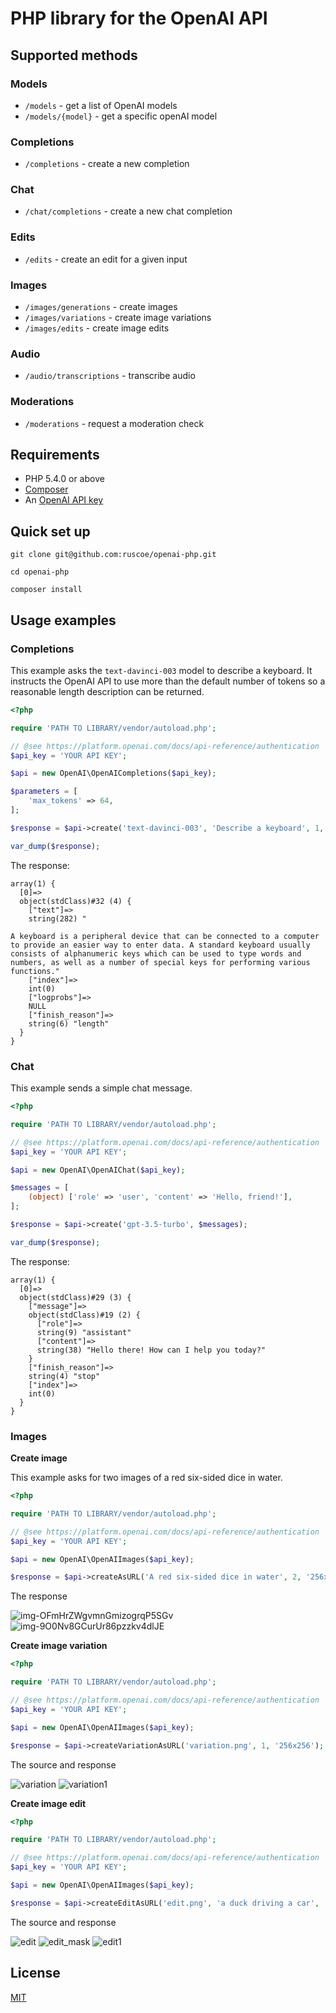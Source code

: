 # PHP library for the OpenAI API

## Supported methods

### Models

* `/models` - get a list of OpenAI models
* `/models/{model}` - get a specific openAI model

### Completions

* `/completions` - create a new completion

### Chat

* `/chat/completions` - create a new chat completion

### Edits

* `/edits` - create an edit for a given input

### Images

* `/images/generations` - create images
* `/images/variations` - create image variations
* `/images/edits` - create image edits

### Audio

* `/audio/transcriptions` - transcribe audio

### Moderations

* `/moderations` - request a moderation check

## Requirements

* PHP 5.4.0 or above
* [Composer](https://getcomposer.org)
* An [OpenAI API key](https://platform.openai.com/docs/api-reference/authentication)

## Quick set up

`git clone git@github.com:ruscoe/openai-php.git`

`cd openai-php`

`composer install`

## Usage examples

### Completions

This example asks the `text-davinci-003` model to describe a keyboard.
It instructs the OpenAI API to use more than the default number of
tokens so a reasonable length description can be returned.

```php
<?php

require 'PATH TO LIBRARY/vendor/autoload.php';

// @see https://platform.openai.com/docs/api-reference/authentication
$api_key = 'YOUR API KEY';

$api = new OpenAI\OpenAICompletions($api_key);

$parameters = [
    'max_tokens' => 64,
];

$response = $api->create('text-davinci-003', 'Describe a keyboard', 1, $parameters);

var_dump($response);
```

The response:
```
array(1) {
  [0]=>
  object(stdClass)#32 (4) {
    ["text"]=>
    string(282) "

A keyboard is a peripheral device that can be connected to a computer to provide an easier way to enter data. A standard keyboard usually consists of alphanumeric keys which can be used to type words and numbers, as well as a number of special keys for performing various functions."
    ["index"]=>
    int(0)
    ["logprobs"]=>
    NULL
    ["finish_reason"]=>
    string(6) "length"
  }
}

```

### Chat

This example sends a simple chat message.

```php
<?php

require 'PATH TO LIBRARY/vendor/autoload.php';

// @see https://platform.openai.com/docs/api-reference/authentication
$api_key = 'YOUR API KEY';

$api = new OpenAI\OpenAIChat($api_key);

$messages = [
    (object) ['role' => 'user', 'content' => 'Hello, friend!'],
];

$response = $api->create('gpt-3.5-turbo', $messages);

var_dump($response);
```

The response:
```
array(1) {
  [0]=>
  object(stdClass)#29 (3) {
    ["message"]=>
    object(stdClass)#19 (2) {
      ["role"]=>
      string(9) "assistant"
      ["content"]=>
      string(38) "Hello there! How can I help you today?"
    }
    ["finish_reason"]=>
    string(4) "stop"
    ["index"]=>
    int(0)
  }
}
```

### Images

**Create image**

This example asks for two images of a red six-sided dice in water.

```php
<?php

require 'PATH TO LIBRARY/vendor/autoload.php';

// @see https://platform.openai.com/docs/api-reference/authentication
$api_key = 'YOUR API KEY';

$api = new OpenAI\OpenAIImages($api_key);

$response = $api->createAsURL('A red six-sided dice in water', 2, '256x256');
```

The response

![img-OFmHrZWgvmnGmizogrqP5SGv](https://user-images.githubusercontent.com/87952/234959056-0c86d4ae-175c-49d5-b8ea-ca0e49a94186.png)
![img-9O0Nv8GCurUr86pzzkv4dlJE](https://user-images.githubusercontent.com/87952/234959077-882399fc-bb9a-4479-b8ea-722e89c6acf3.png)

**Create image variation**

```php
<?php

require 'PATH TO LIBRARY/vendor/autoload.php';

// @see https://platform.openai.com/docs/api-reference/authentication
$api_key = 'YOUR API KEY';

$api = new OpenAI\OpenAIImages($api_key);

$response = $api->createVariationAsURL('variation.png', 1, '256x256');
```

The source and response

![variation](https://user-images.githubusercontent.com/87952/234940408-4beec8a3-6a8b-44bd-b9d1-fda9a8a98c6e.png)
![variation1](https://user-images.githubusercontent.com/87952/234940430-408e14c5-a338-49f7-918f-a3eee632dc1d.png)

**Create image edit**

```php
<?php

require 'PATH TO LIBRARY/vendor/autoload.php';

// @see https://platform.openai.com/docs/api-reference/authentication
$api_key = 'YOUR API KEY';

$api = new OpenAI\OpenAIImages($api_key);

$response = $api->createEditAsURL('edit.png', 'a duck driving a car', 'edit_mask.png', 1, '256x256');
```

The source and response

![edit](https://user-images.githubusercontent.com/87952/234949655-8d055b40-e668-4e38-8c35-e6823c4fa047.png)
![edit_mask](https://user-images.githubusercontent.com/87952/234949679-624f6ee2-1e15-487a-9332-3bad136343ca.png)
![edit1](https://user-images.githubusercontent.com/87952/234949702-566aa1d7-f7c1-4788-b1c7-8b2b7bbcf468.png)

## License

[MIT](https://mit-license.org)
